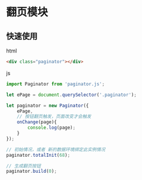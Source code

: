 
# 翻页模块


## 快速使用


html
``` html
<div class="paginator"></div>
```

js
``` javascript
import Paginator from 'paginator.js';

let ePage = document.querySelector('.paginator');

let paginator = new Paginator({
    ePage,
    // 按钮翻页触发，页面改变才会触发
    onChange(page){
        console.log(page);
    }
});

// 初始情况，或者 新的数据环境绑定此实例情况
paginator.totalInit(68);

// 生成翻页按钮
paginator.build(0);

```